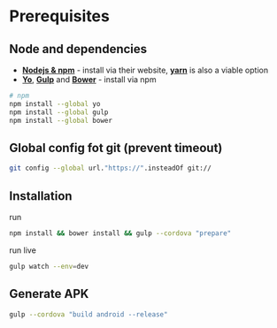 # Prerequisites

## Node and dependencies
-  **[Nodejs & npm](https://nodejs.org/)** - install via their website, **[yarn](https://yarnpkg.com/)** is also a viable option
- **[Yo](http://yeoman.io/)**, **[Gulp](http://gulpjs.com/)** and **[Bower](http://bower.io/)** - install via npm

```sh
# npm
npm install --global yo
npm install --global gulp
npm install --global bower
```
## Global config fot git (prevent timeout)
```sh
git config --global url."https://".insteadOf git://
```
 ## Installation
run 
```sh
npm install && bower install && gulp --cordova "prepare"
```

run live
```sh
gulp watch --env=dev
```

## Generate APK
```sh
gulp --cordova "build android --release"
```
